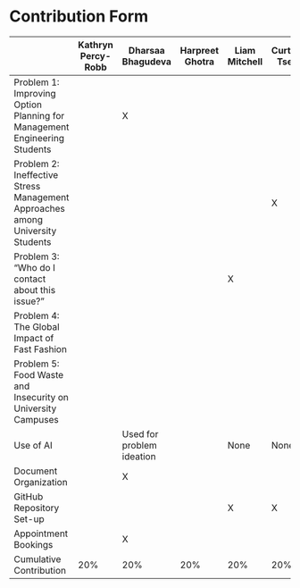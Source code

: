 # Contribution Form

| | Kathryn Percy-Robb | Dharsaa Bhagudeva | Harpreet Ghotra | Liam Mitchell | Curtis Tse |
|----------|----------|----------|----------|----------|----------|
| Problem 1: Improving Option Planning for Management Engineering Students |  | X |  |  |
| Problem 2: Ineffective Stress Management Approaches among University Students |  |  |  |  | X
| Problem 3: “Who do I contact about this issue?” |  |  |  | X |
| Problem 4: The Global Impact of Fast Fashion |  |  |  |  |
| Problem 5: Food Waste and Insecurity on University Campuses |  |  |  |  |
| Use of AI |  | Used for problem ideation |  | None | None
| Document Organization |  | X |  |  |
| GitHub Repository Set-up |  |  |  | X | X
| Appointment Bookings |  | X |  |  |
| Cumulative Contribution | 20% | 20% | 20% | 20% | 20%
